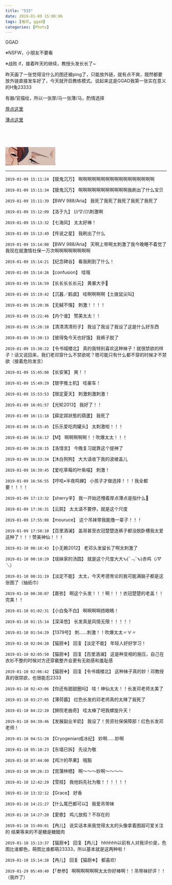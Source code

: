 ```yaml
---
title: "533"
date: 2019-01-09 15:08:06
tags: [格邓, ggad]
categories: [Photo]
---
```


<p>GGAD</p> 
<p>※NSFW，小朋友不要看</p> 
<p>※战败 if，接着昨天的继续，教授头发长长了~</p> 
<p>昨天画了一张觉得没什么的图还被ping了，只能放外链，就有点不爽，既然都要放外链直接发车好了，今天就开启教练模式。说起来这是GGAD我第一张实在意义的H兔23333</p> 
<p>有器/官描绘，所以一张厚/马一张薄/马，酌情选择</p> 
<p><a rel="nofollow" href="https://images-wixmp-ed30a86b8c4ca887773594c2.wixmp.com/intermediary/f/d97cf4c4-1f95-4c79-9e66-10b31d5fac97/dcybw8t-304ae634-c0e8-41af-8b9b-ab9f1ddedbc7.jpg/v1/fill/w_904,h_884,q_70,strp/ggad22_by_chain247_dcybw8t-pre.jpg" target="_blank"  >厚点这里</a></p> 
<p><a rel="nofollow" href="https://images-wixmp-ed30a86b8c4ca887773594c2.wixmp.com/intermediary/f/d97cf4c4-1f95-4c79-9e66-10b31d5fac97/dcybw7j-aefea5eb-4038-40cc-a563-8a13ff30d6d3.jpg/v1/fill/w_904,h_884,q_70,strp/64767ffff1a608e4fb886__1__by_chain247_dcybw7j-pre.jpg" target="_blank"  >薄点这里</a></p> 
<p><br /></p> 
<p><br /></p>

![](https://raw.githubusercontent.com/alicewish/meowchain247/master/img_cVZNdzJtQk9JV2RYenpoZmVOMEVnd3V5Q1YrZm5PYmZITStLa3JpOFJ3ZlNmYmNUOXhGNjRBPT0.png)

---

`2019-01-09 15:11:24` 【膜鬼沉万】 啊啊啊啊啊啊啊啊啊啊啊啊啊啊啊啊啊

`2019-01-09 15:11:34` 【膜鬼沉万】 啊啊啊啊啊啊啊啊啊啊啊我刷出了什么宝贝

`2019-01-09 15:11:39` 【BWV 988/Aria】 我死了我死了我死了我死了我死了

`2019-01-09 15:12:09` 【洛于九】 \(//∇//)\刺激啊

`2019-01-09 15:13:32` 【七海风】 太太好棒！

`2019-01-09 15:13:49` 【传说之星】 我刷出了什么

`2019-01-09 15:14:00` 【BWV 988/Aria】 天啊上帝啊太刺激了我今晚睡不着觉了我现在就激情社保一万次啊啊啊啊啊啊啊啊

`2019-01-09 15:14:21` 【纪念碑谷】 看我刷到了什么！

`2019-01-09 15:14:26` 【confusion】 哇哦

`2019-01-09 15:16:59` 【长长长长长元】 黄暴大手👏

`2019-01-09 15:19:42` 【沉暮／鹤虞】 哇啊啊啊啊【土拨鼠尖叫】

`2019-01-09 15:20:36` 【无戫不慯】 刺激！！！！

`2019-01-09 15:21:46` 【内个谁】 赞美太太！！

`2019-01-09 15:26:18` 【清清清清珩子】 我设了我设了我设了这是什么好东西

`2019-01-09 15:30:13` 【彼得兔今天也好饿】 我裤子脱了

`2019-01-09 15:38:22` 【令书城楼北】 真的我特别喜欢这种袜子！就很禁欲的样子！话又说回来，我们老邓穿什么不禁欲呢？嗯可能只有什么都不穿的时候才不禁欲（接着危险发言）

`2019-01-09 15:45:08` 【长安某】 爽！！

`2019-01-09 15:49:29` 【银字推土机】 哇豪车！

`2019-01-09 15:53:53` 【限定夏天】 刺激刺激刺激！

`2019-01-09 16:01:57` 【光轮2013】 我好了！！

`2019-01-09 16:11:18` 【薛定諤狀態的葫蘆】 我死了

`2019-01-09 16:15:45` 【乐乐爱吃肉罐头】 太刺激啦！！！

`2019-01-09 16:16:17` 【M】 啊啊啊啊啊！！吹爆太太！！！

`2019-01-09 16:28:15` 【洛惜言】 今晚复习就靠这个提神了

`2019-01-09 16:33:34` 【沐白狗狗】 大大请收下我的波棱盖儿

`2019-01-09 16:39:45` 【爱吃草莓的叶紫喵】 刺激！

`2019-01-09 16:56:55` 【哼哈•半夜鸣蝉】 小孩子才做选择！！！我全都要！！！！

`2019-01-09 17:13:32` 【sherry辛】 我一开始还懵着厚点薄点是指什么👏

`2019-01-09 17:36:31` 【云鹄】 太太请不要停，就是这个尺度

`2019-01-09 17:55:08` 【mouruce】 这个吊袜带我能撸一辈子！！！

`2019-01-09 17:58:10` 【百里酒澜】 盖哥甚至衣冠楚楚连裤子都没脱卧槽我太爱这种了！！！赞美神仙！！！

`2019-01-10 00:16:43` 【小无赖2012】 老邓头发留长了啊太刺激了

`2019-01-10 00:18:29` 【瑶妹家的汤圆】 就是这个尺度大大ԅ(¯﹃¯ԅ)赤鸡（*/∇＼*）

`2019-01-10 00:31:19` 【淡定不能】 太太，今天考德育论的我可能满脑子都是这张图了（抽纸巾）

`2019-01-10 00:38:07` 【嘉弥】 啊这个头发！！！啊！！！衣冠楚楚的老盖！！完美！！

`2019-01-10 01:02:31` 【小白兔不白】 啊啊啊啊捂眼睛！

`2019-01-10 01:15:14` 【深泽悠】 长发真是风情无限！！！！！

`2019-01-10 01:54:29` 【1379号】 刺……刺激！！吹爆太太〃∀〃

`2019-01-10 02:04:20` 【猫厨✙】 回复【淡定不能】 年轻人好好学习！

`2019-01-10 02:05:50` 【猫厨✙】 回复【百里酒澜】 这是种变相的施压，自己在衣衫不整的时候对方还穿戴整齐会更有无助感和羞耻感

`2019-01-10 02:06:42` 【猫厨✙】 回复【令书城楼北】 这种袜子真的妙！邓教授真的很禁欲，也很能忍2333

`2019-01-10 02:43:06` 【你还有甜甜圈吗】 哇！神仙太太！！长发邓老师太美了

`2019-01-10 03:27:05` 【薄荷醬】 红色长发的邓老师真的太辣了我死了

`2019-01-10 04:22:20` 【狮院老曲奇】 哇太棒了吧我螺旋升天！

`2019-01-10 04:39:46` 【发展副业羊奶】 我设了！劳资社保保障部！红色长发邓老师！

`2019-01-10 04:51:20` 【Cryogenian成冰纪】 妙啊……妙啊

`2019-01-10 05:10:23` 【东墙已拆】 先设为敬

`2019-01-10 07:44:00` 【鸡汁的苹果】 哦豁

`2019-01-10 09:26:33` 【宫蒲林栖】 啊～～～妙啊～～～～

`2019-01-10 12:42:29` 【雪枝】 我他妈先社为敬！！！！！！

`2019-01-10 13:32:12` 【Grace】 好香

`2019-01-10 14:21:27` 【什么尾巴都可以】 我爱吊带袜

`2019-01-10 14:27:20` 【愛歌】 鸡儿放假？不存在的

`2019-01-10 15:09:01` 【冉儿】 说实话本来我觉得太太的头像拿着图超可爱关注的 结果等来的不是糖是糖醋肉

`2019-01-10 15:13:37` 【猫厨✙】 回复【冉儿】 hhhhhh以前有人对我评价是，色图比谁都色，萌图比谁都萌23333，所以基本就是这两种啦！

`2019-01-10 15:14:28` 【冉儿】 回复【猫厨✙】 都喜欢!

`2019-01-29 05:49:40` 【「叁参】 啊啊啊啊啊啊太太你好棒啊！！吊带袜好评！！（我炸了）
